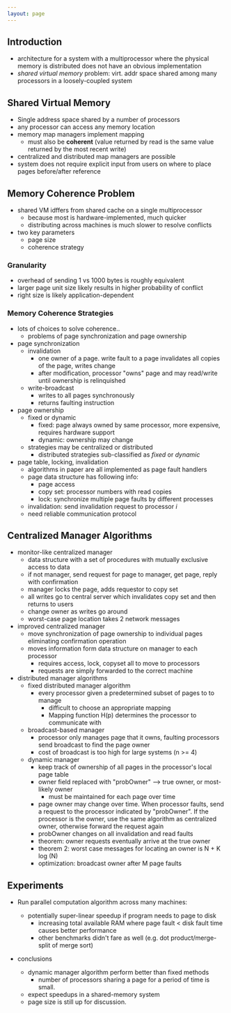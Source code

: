 ```yaml
---
layout: page
---
```



## Introduction

- architecture for a system with a multiprocessor where the physical memory is distributed does not have an obvious implementation
- _shared virtual memory_ problem: virt. addr space shared among many processors in a loosely-coupled system


## Shared Virtual Memory

- Single address space shared by a number of processors
- any processor can access any memory location
- memory map managers implement mapping
  - must also be **coherent** (value returned by read is the same value returned
    by the most recent write)
- centralized and distributed map managers are possible
- system does not require explicit input from users on where to place pages
  before/after reference

## Memory Coherence Problem

- shared VM idffers from shared cache on a single multiprocessor
  - because most is hardware-implemented, much quicker
  - distributing across machines is much slower to resolve conflicts
- two key parameters
  - page size
  - coherence strategy


### Granularity

- overhead of sending 1 vs 1000 bytes is roughly equivalent
- larger page unit size likely results in higher probability of conflict
- right size is likely application-dependent

### Memory Coherence Strategies

- lots of choices to solve coherence..
  - problems of page synchronization and page ownership
- page synchronization
  - invalidation
    - one owner of a page. write fault to a page invalidates all copies of the
      page, writes change
    - after modification, processor "owns" page and may read/write until
      ownership is relinquished
  - write-broadcast
    - writes to all pages synchronously
    - returns faulting instruction
- page ownership
  - fixed or dynamic
    - fixed: page always owned by same processor, more expensive,
      requires hardware support
    - dynamic: ownership may change
  - strategies may be centralized or distributed
    - distributed strategies sub-classified as _fixed_ or _dynamic_
- page table, locking, invalidation
  - algorithms in paper are all implemented as page fault handlers
  - page data structure has following info:
    - page access
    - copy set: processor numbers with read copies
    - lock: synchronize multiple page faults by different processes
  - invalidation: send invalidation request to processor _i_
  - need reliable communication protocol

## Centralized Manager Algorithms

- monitor-like centralized manager
  - data structure with a set of procedures with mutually exclusive access to
    data
  - if not manager, send request for page to manager, get page, reply with
    confirmation
  - manager locks the page, adds requestor to copy set
  - all writes go to central server which invalidates copy set and then returns
    to users
  - change owner as writes go around
  - worst-case page location takes 2 network messages
- improved centralized manager
  - move synchronization of page ownership to individual pages eliminating
    confirmation operation
  - moves information form data structure on manager to each processor
    - requires access, lock, copyset all to move to processors
    - requests are simply forwarded to the correct machine
- distributed manager algorithms
  - fixed distributed manager algorithm
    - every processor given a predetermined subset of pages to to manage
      - difficult to choose an appropriate mapping
      - Mapping function H(p) determines the processor to communicate with
  - broadcast-based manager
    - processor only manages page that it owns, faulting processors send
      broadcast to find the page owner
    - cost of broadcast is too high for large systems (n >= 4)
  - dynamic manager
    - keep track of ownership of all pages in the processor's local page table
    - owner field replaced with "probOwner" --> true owner, or most-likely owner
      - must be maintained for each page over time
    - page owner may change over time. When processor faults, send a request to
      the processor indicated by "probOwner". If the processor is the owner, use
      the same algorithm as centralized owner, otherwise forward the request
      again
    - probOwner changes on all invalidation and read faults
    - theorem: owner requests eventually arrive at the true owner
    - theorem 2: worst case messages for locating an owner is N + K log (N)
    - optimization: broadcast owner after M page faults

## Experiments

- Run parallel computation algorithm across many machines:
  - potentially super-linear speedup if program needs to page to disk
    - increasing total available RAM where page fault < disk fault time causes
      better performance
    - other benchmarks didn't fare as well (e.g. dot product/merge-split of
      merge sort)

- conclusions
  - dynamic manager algorithm perform better than fixed methods
    - number of processors sharing a page for a period of time is small.
  - expect speedups in a shared-memory system
  - page size is still up for discussion.
